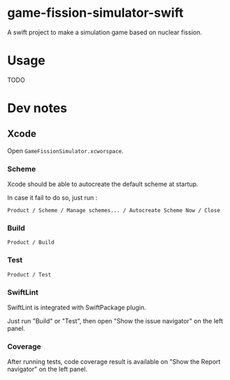 # game-fission-simulator-swift
A swift project to make a simulation game based on nuclear fission.

# Usage

TODO

# Dev notes

## Xcode

Open ```GameFissionSimulator.xcworspace```.

### Scheme

Xcode should be able to autocreate the default scheme at startup.

In case it fail to do so, just run :

```Product / Scheme / Manage schemes... / Autocreate Scheme Now / Close```

### Build

```Product / Build```

### Test

```Product / Test```

### SwiftLint

SwiftLint is integrated with SwiftPackage plugin.

Just run "Build" or "Test", then open "Show the issue navigator" on the left panel.

### Coverage

After running tests, code coverage result is available on "Show the Report navigator" on the left panel.
